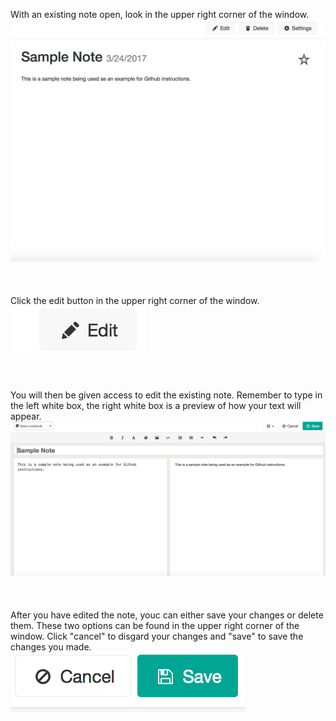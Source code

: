 With an existing note open, look in the upper right corner of the window.
![insert picture](assets/17.png)
<br><br>
<br><br>
Click the edit button in the upper right corner of the window.
![insert picture](assets/19.png)
<br><br>
<br><br>
You will then be given access to edit the existing note. Remember to type in the left white box, the right white box is a preview of how your text will appear.
![insert picture](assets/20.png)
<br><br>
<br><br>
After you have edited the note, youc can either save your changes or delete them. These two options can be found in the upper right corner of the window. Click "cancel" to disgard your changes and "save" to save the changes you made.
![insert picture](assets/18.png)
